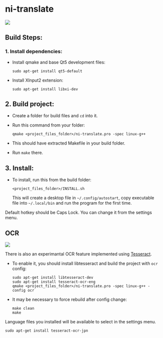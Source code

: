# ni-translate

![](action.gif)

## Build Steps:
### 1. Install dependencies:
- Install qmake and base Qt5 development files:

    `sudo apt-get install qt5-default`
    
- Install XInput2 extension:

    `sudo apt-get install libxi-dev`

## 2. Build project:

- Create a folder for build files and `cd` into it.
- Run this command from your folder:

    `qmake <project_files_folder>/ni-translate.pro -spec linux-g++`

- This should have extracted Makefile in your build folder.
- Run `make` there.

## 3. Install:

- To install, run this from the build folder:

    `<project_files_folder>/INSTALL.sh`
    
    This will create a desktop file in `~/.config/autostart`, copy executable file into `~/.local/bin` and run the program for the first time.

Default hotkey should be Caps Lock. You can change it from the settings menu.

## OCR

![](ocr_action.gif)

There is also an experimantal OCR feature implemented using [Tesseract](https://github.com/tesseract-ocr/tesseract). 

- To enable it, you should install libtesseract and build the project with `ocr` config:

    `sudo apt-get install libtesseract-dev`\
    `sudo apt-get install tesseract-ocr-eng`\
    `qmake <project_files_folder>/ni-translate.pro -spec linux-g++ -config ocr`

- It may be necessary to force rebuild after config change:
    
    `make clean`\
    `make`
    
Language files you installed will be available to select in the settings menu.

`sudo apt-get install tesseract-ocr-jpn`
